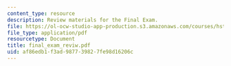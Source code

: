 ```yaml
---
content_type: resource
description: Review materials for the Final Exam.
file: https://ol-ocw-studio-app-production.s3.amazonaws.com/courses/hst-121-gastroenterology-fall-2005/af86edb1f3ad987739827fe98d16206c_final_exam_reviw.pdf
file_type: application/pdf
resourcetype: Document
title: final_exam_reviw.pdf
uid: af86edb1-f3ad-9877-3982-7fe98d16206c
---
```

